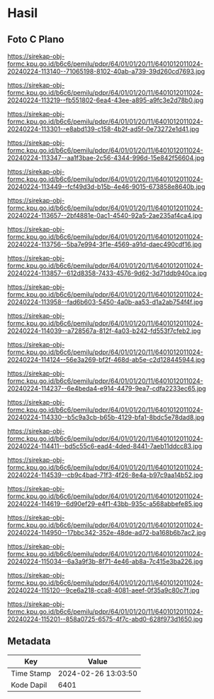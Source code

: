 # Hasil

## Foto C Plano

https://sirekap-obj-formc.kpu.go.id/b6c6/pemilu/pdpr/64/01/01/20/11/6401012011024-20240224-113140--71065198-8102-40ab-a739-39d260cd7693.jpg

https://sirekap-obj-formc.kpu.go.id/b6c6/pemilu/pdpr/64/01/01/20/11/6401012011024-20240224-113219--fb551802-6ea4-43ee-a895-a9fc3e2d78b0.jpg

https://sirekap-obj-formc.kpu.go.id/b6c6/pemilu/pdpr/64/01/01/20/11/6401012011024-20240224-113301--e8abd139-c158-4b2f-ad5f-0e73272e1d41.jpg

https://sirekap-obj-formc.kpu.go.id/b6c6/pemilu/pdpr/64/01/01/20/11/6401012011024-20240224-113347--aa1f3bae-2c56-4344-996d-15e842f56604.jpg

https://sirekap-obj-formc.kpu.go.id/b6c6/pemilu/pdpr/64/01/01/20/11/6401012011024-20240224-113449--fcf49d3d-b15b-4e46-9015-673858e8640b.jpg

https://sirekap-obj-formc.kpu.go.id/b6c6/pemilu/pdpr/64/01/01/20/11/6401012011024-20240224-113657--2bf4881e-0ac1-4540-92a5-2ae235af4ca4.jpg

https://sirekap-obj-formc.kpu.go.id/b6c6/pemilu/pdpr/64/01/01/20/11/6401012011024-20240224-113756--5ba7e994-3f1e-4569-a91d-daec490cdf16.jpg

https://sirekap-obj-formc.kpu.go.id/b6c6/pemilu/pdpr/64/01/01/20/11/6401012011024-20240224-113857--612d8358-7433-4576-9d62-3d71ddb940ca.jpg

https://sirekap-obj-formc.kpu.go.id/b6c6/pemilu/pdpr/64/01/01/20/11/6401012011024-20240224-113958--fad6b603-5450-4a0b-aa53-d1a2ab754f4f.jpg

https://sirekap-obj-formc.kpu.go.id/b6c6/pemilu/pdpr/64/01/01/20/11/6401012011024-20240224-114039--a728567a-812f-4a03-b242-fd553f7cfeb2.jpg

https://sirekap-obj-formc.kpu.go.id/b6c6/pemilu/pdpr/64/01/01/20/11/6401012011024-20240224-114124--56e3a269-bf2f-468d-ab5e-c2d128445944.jpg

https://sirekap-obj-formc.kpu.go.id/b6c6/pemilu/pdpr/64/01/01/20/11/6401012011024-20240224-114237--6e4beda4-e914-4479-9ea7-cdfa2233ec65.jpg

https://sirekap-obj-formc.kpu.go.id/b6c6/pemilu/pdpr/64/01/01/20/11/6401012011024-20240224-114330--b5c9a3cb-b65b-4129-bfa1-8bdc5e78dad8.jpg

https://sirekap-obj-formc.kpu.go.id/b6c6/pemilu/pdpr/64/01/01/20/11/6401012011024-20240224-114411--bd5c55c6-ead4-4ded-8441-7aeb11ddcc83.jpg

https://sirekap-obj-formc.kpu.go.id/b6c6/pemilu/pdpr/64/01/01/20/11/6401012011024-20240224-114539--cb9c4bad-71f3-4f26-8e4a-b97c9aa14b52.jpg

https://sirekap-obj-formc.kpu.go.id/b6c6/pemilu/pdpr/64/01/01/20/11/6401012011024-20240224-114619--6d90ef29-e4f1-43bb-935c-a568abbefe85.jpg

https://sirekap-obj-formc.kpu.go.id/b6c6/pemilu/pdpr/64/01/01/20/11/6401012011024-20240224-114950--17bbc342-352e-48de-ad72-ba168b6b7ac2.jpg

https://sirekap-obj-formc.kpu.go.id/b6c6/pemilu/pdpr/64/01/01/20/11/6401012011024-20240224-115034--6a3a9f3b-8f71-4e46-ab8a-7c415e3ba226.jpg

https://sirekap-obj-formc.kpu.go.id/b6c6/pemilu/pdpr/64/01/01/20/11/6401012011024-20240224-115120--9ce6a218-cca8-4081-aeef-0f35a9c80c7f.jpg

https://sirekap-obj-formc.kpu.go.id/b6c6/pemilu/pdpr/64/01/01/20/11/6401012011024-20240224-115201--858a0725-6575-4f7c-abd0-628f973d1650.jpg


## Metadata

| Key        | Value               |
| ---------- | ------------------- |
| Time Stamp | 2024-02-26 13:03:50 |
| Kode Dapil | 6401                |



